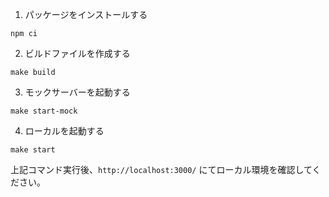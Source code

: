 1. パッケージをインストールする

```
npm ci
```

2. ビルドファイルを作成する

```
make build
```

3. モックサーバーを起動する

```
make start-mock
```

4. ローカルを起動する

```
make start
```

上記コマンド実行後、`http://localhost:3000/` にてローカル環境を確認してください。
